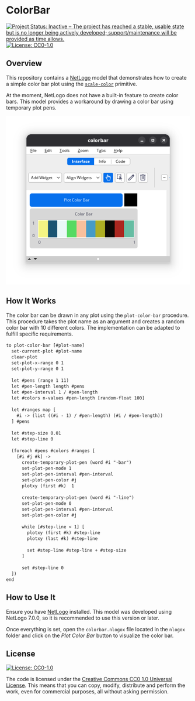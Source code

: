 # ColorBar

<!-- badges: start -->
[![Project Status: Inactive – The project has reached a stable, usable state but is no longer being actively developed; support/maintenance will be provided as time allows.](https://www.repostatus.org/badges/latest/inactive.svg)](https://www.repostatus.org/#inactive)
[![License: CC0-1.0](https://img.shields.io/badge/license-CC0_1.0-lightgrey.svg)](http://creativecommons.org/publicdomain/zero/1.0/)
<!-- badges: end -->

## Overview

This repository contains a [NetLogo](https://www.netlogo.org) model that demonstrates how to create a simple color bar plot using the [`scale-color`](https://docs.netlogo.org/dictionary.html#scale-color) primitive.

At the moment, NetLogo does not have a built-in feature to create color bars. This model provides a workaround by drawing a color bar using temporary plot pens.

<p align="center">
  <img src="images/interface.png" />
</p>

## How It Works

The color bar can be drawn in any plot using the `plot-color-bar` procedure. This procedure takes the plot name as an argument and creates a random color bar with 10 different colors. The implementation can be adapted to fulfill specific requirements.

```netlogo
to plot-color-bar [#plot-name]
  set-current-plot #plot-name
  clear-plot
  set-plot-x-range 0 1
  set-plot-y-range 0 1

  let #pens (range 1 11)
  let #pen-length length #pens
  let #pen-interval 1 / #pen-length
  let #colors n-values #pen-length [random-float 100]

  let #ranges map [
    #i -> (list ((#i - 1) / #pen-length) (#i / #pen-length))
  ] #pens

  let #step-size 0.01
  let #step-line 0

  (foreach #pens #colors #ranges [
    [#i #j #k] ->
      create-temporary-plot-pen (word #i "-bar")
      set-plot-pen-mode 1
      set-plot-pen-interval #pen-interval
      set-plot-pen-color #j
      plotxy (first #k)  1

      create-temporary-plot-pen (word #i "-line")
      set-plot-pen-mode 0
      set-plot-pen-interval #pen-interval
      set-plot-pen-color #j

      while [#step-line < 1] [
        plotxy (first #k) #step-line
        plotxy (last #k) #step-line

        set #step-line #step-line + #step-size
      ]

      set #step-line 0
  ])
end
```

## How to Use It

Ensure you have [NetLogo](https://www.netlogo.org) installed. This model was developed using NetLogo 7.0.0, so it is recommended to use this version or later.

Once everything is set, open the `colorbar.nlogox` file located in the `nlogox` folder and click on the *Plot Color Bar* button to visualize the color bar.

## License

[![License: CC0-1.0](https://img.shields.io/badge/license-CC0_1.0-lightgrey.svg)](http://creativecommons.org/publicdomain/zero/1.0/)

The code is licensed under the [Creative Commons CC0 1.0 Universal License](https://creativecommons.org/publicdomain/zero/1.0/). This means that you can copy, modify, distribute and perform the work, even for commercial purposes, all without asking permission.
